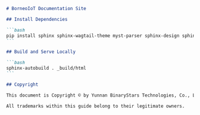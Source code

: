 ````markdown
# BorneoIoT Documentation Site

## Install Dependencies

```bash
pip install sphinx sphinx-wagtail-theme myst-parser sphinx-design sphinxcontrib-googleanalytics
```

## Build and Serve Locally

```bash
sphinx-autobuild . _build/html
```

## Copyright

This document is Copyright © by Yunnan BinaryStars Technologies, Co., Ltd. You may distribute it and/or modify it under the terms of the GNU General Public License, version 3 or later (GPLv3+).

All trademarks within this guide belong to their legitimate owners.

